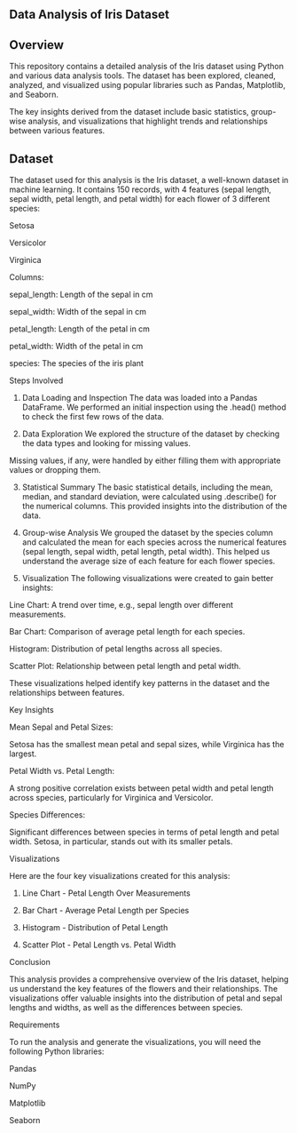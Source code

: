## Data Analysis of Iris Dataset

## Overview

This repository contains a detailed analysis of the Iris dataset using Python and various data analysis tools. The dataset has been explored, cleaned, analyzed, and visualized using popular libraries such as Pandas, Matplotlib, and Seaborn.

The key insights derived from the dataset include basic statistics, group-wise analysis, and visualizations that highlight trends and relationships between various features.

## Dataset

The dataset used for this analysis is the Iris dataset, a well-known dataset in machine learning. It contains 150 records, with 4 features (sepal length, sepal width, petal length, and petal width) for each flower of 3 different species:

Setosa

Versicolor

Virginica

Columns:

sepal_length: Length of the sepal in cm

sepal_width: Width of the sepal in cm

petal_length: Length of the petal in cm

petal_width: Width of the petal in cm

species: The species of the iris plant

Steps Involved

1. Data Loading and Inspection
The data was loaded into a Pandas DataFrame. We performed an initial inspection using the .head() method to check the first few rows of the data.

2. Data Exploration
We explored the structure of the dataset by checking the data types and looking for missing values.

Missing values, if any, were handled by either filling them with appropriate values or dropping them.

3. Statistical Summary
The basic statistical details, including the mean, median, and standard deviation, were calculated using .describe() for the numerical columns. This provided insights into the distribution of the data.

4. Group-wise Analysis
We grouped the dataset by the species column and calculated the mean for each species across the numerical features (sepal length, sepal width, petal length, petal width). This helped us understand the average size of each feature for each flower species.

5. Visualization
The following visualizations were created to gain better insights:

Line Chart: A trend over time, e.g., sepal length over different measurements.

Bar Chart: Comparison of average petal length for each species.

Histogram: Distribution of petal lengths across all species.

Scatter Plot: Relationship between petal length and petal width.

These visualizations helped identify key patterns in the dataset and the relationships between features.

Key Insights

Mean Sepal and Petal Sizes:

Setosa has the smallest mean petal and sepal sizes, while Virginica has the largest.

Petal Width vs. Petal Length:

A strong positive correlation exists between petal width and petal length across species, particularly for Virginica and Versicolor.

Species Differences:

Significant differences between species in terms of petal length and petal width. Setosa, in particular, stands out with its smaller petals.

Visualizations

Here are the four key visualizations created for this analysis:

1. Line Chart - Petal Length Over Measurements

2. Bar Chart - Average Petal Length per Species

3. Histogram - Distribution of Petal Length

4. Scatter Plot - Petal Length vs. Petal Width

Conclusion

This analysis provides a comprehensive overview of the Iris dataset, helping us understand the key features of the flowers and their relationships. The visualizations offer valuable insights into the distribution of petal and sepal lengths and widths, as well as the differences between species.

Requirements

To run the analysis and generate the visualizations, you will need the following Python libraries:

Pandas

NumPy

Matplotlib

Seaborn
